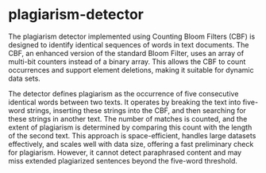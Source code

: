 # plagiarism-detector


The plagiarism detector implemented using Counting Bloom Filters (CBF) is designed to identify identical sequences of words in text documents. The CBF, an enhanced version of the standard Bloom Filter, uses an array of multi-bit counters instead of a binary array. This allows the CBF to count occurrences and support element deletions, making it suitable for dynamic data sets.

The detector defines plagiarism as the occurrence of five consecutive identical words between two texts. It operates by breaking the text into five-word strings, inserting these strings into the CBF, and then searching for these strings in another text. The number of matches is counted, and the extent of plagiarism is determined by comparing this count with the length of the second text. This approach is space-efficient, handles large datasets effectively, and scales well with data size, offering a fast preliminary check for plagiarism. However, it cannot detect paraphrased content and may miss extended plagiarized sentences beyond the five-word threshold.
